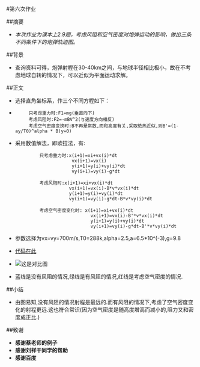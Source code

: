 #第六次作业
 
##摘要
- *本次作业为课本上2.9题，考虑风阻和空气密度对炮弹运动的影响，做出三条不同条件下的炮弹轨迹图。*

##背景
- 查询资料可得，炮弹射程在30-40km之间，与地球半径相比极小，故在不考虑地球自转的情况下，可以近似为平面运动求解。

##正文
- 选择直角坐标系，作三个不同方程如下：
-          只考虑重力时:F1=mg(垂直向下) 
           考虑风阻时:F2=-mBV^2(与速度方向相反)
           考虑空气密度变换时:B不再是常数,而和高度有关,采取绝热近似,则B'=(1-ay/T0)^alpha * B(y=0)
           
- 采用数值解法，即欧拉法，有:

               只考虑重力时:x(i+1)=xi+vx(i)*dt
                           vx(i+1)=vx(i)
                           y(i+1)=y(i)+vy(i)*dt
                           vy(i+1)=vy(i)-g*dt
                           
               考虑风阻时:x(i+1)=xi+vx(i)*dt
                          vx(i+1)=vx(i)-B*v*vx(i)*dt
                          y(i+1)=y(i)+vy(i)*dt
                          vy(i+1)=vy(i)-g*dt-B*v*vy(i)*dt
                          
               考虑空气密度变化时: x(i+1)=xi+vx(i)*dt
                                  vx(i+1)=vx(i)-B'*v*vx(i)*dt
                                  y(i+1)=y(i)+vy(i)*dt
                                  vy(i+1)=vy(i)-g*dt-B'*v*vy(i)*dt      
                                
- 参数选择为vx=vy=700m/s,T0=288k,alpha=2.5,a=6.5*10^(-3),g=9.8
- [代码在此](https://github.com/computationalphysics2013301020107/computationalphysics_N2013301020107/blob/master/homework6.py)
- ![这是对比图](https://github.com/computationalphysics2013301020107/computationalphysics_N2013301020107/blob/master/homework6%281%29.png)
- 蓝线是没有风阻的情况,绿线是有风阻的情况,红线是考虑空气密度的情况.

##小结
- 由图易知,没有风阻的情况射程是最远的.而有风阻的情况下,考虑了空气密度变化的射程更远.这也符合常识(因为空气密度是随高度增高而减小的,阻力又和密度成正比.)

##致谢
- **感谢蔡老师的例子**
- **感谢刘祥干同学的帮助**
- **感谢百度**
